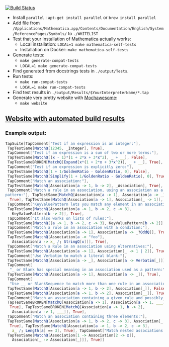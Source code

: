 [![Build Status](https://travis-ci.org/darvin/MMATestSuiteGenerator.svg?branch=master)](https://travis-ci.org/darvin/MMATestSuiteGenerator)

   - Install `parallel` : `apt-get install parallel` or `brew install parallel`
   -  Add file from `/Applications/Mathematica.app/Contents/Documentation/English/System/ReferencePages/Symbols/` to `./WHITELIST`
   - Test that your installation of Mathematica actually works:
      - Local installation: `LOCAL=1 make mathematica-self-tests`
      - Installation on Docker: `make mathematica-self-tests`
   - Generate tests:
      - `make generate-compat-tests`
      - `LOCAL=1 make generate-compat-tests`
   - Find generated from docstrings tests in `./output/Tests`.
   - Run tests:
      - `make run-compat-tests`
      - `LOCAL=1 make run-compat-tests`
   - Find test results in `./output/Results/$YourInterpreterName/*.tap`
   - Generate very pretty website with [Mochawesome](https://github.com/adamgruber/mochawesome):
      - `make website`


## [Website with automated build results](https://darvin.github.io/MMATestSuiteGenerator/)
   
### Example output:



```Mathematica
TapSuite[TapComment["Test if an expression is an integer:"], 
 TapTestSame[MatchQ[12345, _Integer], True], 
 TapComment["Test if an expression is a sum of two or more terms:"], 
 TapTestSame[MatchQ[(x - 1)*(1 + 2*x + 3*x^2), _ + __], False], 
 TapTestSameBROKEN[MatchQ[Expand[x*(1 + 2*x + 3*x^2)], _ + __], True], 
 TapComment["Test if an expression is explicitly zero:"], 
 TapTestSame[MatchQ[1 + 1/GoldenRatio - GoldenRatio, 0], False], 
 TapTestSame[MatchQ[Simplify[1 + 1/GoldenRatio - GoldenRatio], 0], True], 
 TapComment["Match an association:"], 
 TapTestSame[MatchQ[Association[a -> 1, b -> 2], _Association], True], 
 TapComment["Match a rule in an association, using an association as a \
pattern:"], TapTestSame[MatchQ[Association[a -> 1], Association[a -> _]], 
  True], TapTestSame[MatchQ[Association[a -> 1], Association[_ -> 1]], True], 
 TapComment["KeyValuePattern lets you match any element in an association:"], 
 TapTestSame[MatchQ[Association[a -> 1, b -> 2, c -> 3], 
   KeyValuePattern[b -> 2]], True], 
 TapComment["It also works on lists of rules:"], 
 TapTestSame[MatchQ[{a -> 1, b -> 2, c -> 3}, KeyValuePattern[b -> 2]], True], 
 TapComment["Match a rule in an association with a condition:"], 
 TapTestSame[MatchQ[Association[a -> 1], Association[a -> _?OddQ]], True], 
 TapTestSame[MatchQ[Association[a -> "foo"], 
   Association[a -> x_ /; StringQ[x]]], True], 
 TapComment["Match a Rule in an association using Alternatives:"], 
 TapTestSame[MatchQ[Association[a -> 1], Association[_ -> 1 | 2]], True], 
 TapComment["Use Verbatim to match a literal blank:"], 
 TapTestSame[MatchQ[Association[a -> _], Association[a -> Verbatim[_]]], True], 
 TapComment[
  "_ or Blank has special meaning in an association used as a pattern:"], 
 TapTestSame[MatchQ[Association[a -> 1], Association[a -> _]], True], 
 TapComment[
  "Use __ or BlankSequence to match more than one rule in an association:"], 
 TapTestSame[MatchQ[Association[a -> 1, b -> 2], Association[_]], False], 
 TapTestSame[MatchQ[Association[a -> 1, b -> 2], Association[__]], True], 
 TapComment["Match an association containing a given rule and possibly more:"], 
 TapTestSameBROKEN[MatchQ[Association[a -> 1], Association[a -> 1, ___]], 
  True], TapTestSameBROKEN[MatchQ[Association[a -> 1, b -> 2], 
   Association[a -> 1, ___]], True], 
 TapComment["Match an association containing three elements:"], 
 TapTestSame[MatchQ[Association[a -> 1, b -> 2, c -> 3], Association[_, _, _]], 
  True], TapTestSame[MatchQ[Association[a -> 1, b -> 2, c -> 3], 
   a_ /; Length[a] == 3], True], TapComment["Match nested associations:"], 
 TapTestSame[MatchQ[Association[1 -> Association[2 -> x]], 
   Association[_ -> Association[_]]], True]]

```
